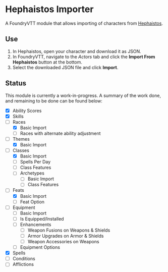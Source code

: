 # Hephaistos Importer
A FoundryVTT module that allows importing of characters from [Hephaistos](https://hephaistos.azurewebsites.net/).

## Use
1. In Hephaistos, open your character and download it as JSON.
1. In FoundryVTT, navigate to the *Actors* tab and click the **Import From Hephaistos** button at the bottom.
1. Select the downloaded JSON file and click **Import**.

## Status
This module is currently a work-in-progress. A summary of the work done, and remaining to be done can be found below:

- [x] Ability Scores
- [x] Skills
- [ ] Races
    - [x] Basic Import
    - [ ] Races with alternate ability adjustment
- [ ] Themes
    - [x] Basic Import
- [ ] Classes
    - [x] Basic Import
    - [ ] Spells Per Day
    - [ ] Class Features
    - [ ] Archetypes
        - [ ] Basic Import
        - [ ] Class Features
- [ ] Feats
    - [x] Basic Import
    - [ ] Feat Option
- [ ] Equipment
    - [ ] Basic Import
    - [ ] Is Equipped/Installed
    - [ ] Enhancements
        - [ ] Weapon Fusions on Weapons & Shields
        - [ ] Armor Upgrades on Armor & Shields
        - [ ] Weapon Accessories on Weapons
    - [ ] Equipment Options
- [x] Spells
- [ ] Conditions
- [ ] Afflictions